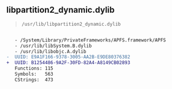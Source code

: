 ## libpartition2_dynamic.dylib

> `/usr/lib/libpartition2_dynamic.dylib`

```diff

   - /System/Library/PrivateFrameworks/APFS.framework/APFS
   - /usr/lib/libSystem.B.dylib
   - /usr/lib/libobjc.A.dylib
-  UUID: E9A1F166-9378-3005-AA2B-E9DE80376382
+  UUID: B1254486-9A2F-30FD-82A4-A8149CB02893
   Functions: 115
   Symbols:   563
   CStrings:  473

```

